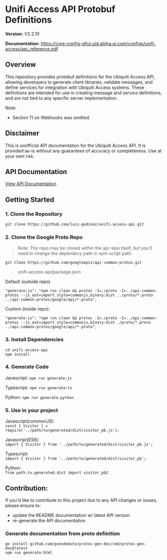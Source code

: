 # Unifi Access API Protobuf Definitions

**Version:** V2.2.10

**Documentation:** https://core-config-gfoz.uid.alpha.ui.com/configs/unifi-access/api_reference.pdf

## Overview

This repository provides protobuf definitions for the Ubiquiti Access API, allowing developers to generate client libraries, validate messages, and define services for integration with Ubiquiti Access systems. These definitions are intended for use in creating message and service definitions, and are not tied to any specific server implementation.

Note:
* Section 11 on Webhooks was omitted.

## Disclaimer

This is unofficial API documentation for the Ubiquiti Access API. It is provided as-is without any guarantees of accuracy or completeness. Use at your own risk.

## API Documentation

[View API Documentation](https://htmlpreview.github.io/?https://github.com/luis-godinez/unifi-access-api/blob/main/docs/index.html)

## Getting Started

### 1. Clone the Repository

```bash
git clone https://github.com/luis-godinez/unifi-access-api.git
```

### 2. Clone the Google Proto Repo
> Note: The repo may be cloned within the api repo itself, but you'll need to change the dependecy path in npm script path.

```
git clone https://github.com/googleapis/api-common-protos.git
```

>unifi-access-api/package.json

Default (outside repo)  
```
"generate:js": "npm run clean && protoc -I=./proto -I=../api-common-protos --js_out=import_style=commonjs,binary:dist ../proto/*.proto ../api-common-protos/google/api/*.proto",
```

Custom (inside repo):
```
"generate:js": "npm run clean && protoc -I=./proto -I=../api-common-protos --js_out=import_style=commonjs,binary:dist ./proto/*.proto ../api-common-protos/google/api/*.proto",
```

### 3. Install Dependencies

```
cd unifi-access-api
npm install
```

### 4. Generate Code

Javascript: `npm run generate:js`

Typescript: `npm run generate:ts`

Python: `npm run generate:python`

### 5. Use in your project

Javascript(commonJS):  
`const { Visitor } = require('../path/to/generated/dist/visitor_pb.js');`

Javascript(ES6):  
`import { Visitor } from '../path/to/generated/dist/visitor_pb.js';`

Typescript:  
`import { Visitor } from '../path/to/generated/dist/visitor_pb';`

Python:  
`from path.to.generated.dist import visitor_pb2`

## Contribution:

If you'd like to contribute to this project due to any API changes or issues, please ensure to:
* update the README documentation w/ latest API version
* re-generate the API documentation

### Generate documentation from proto definition

```
go install github.com/pseudomuto/protoc-gen-doc/cmd/protoc-gen-doc@latest
npm run generate:html
```
